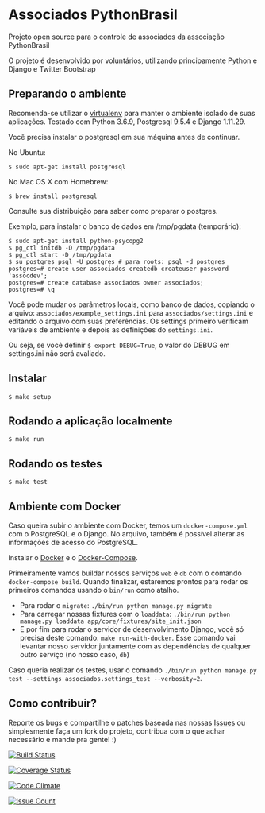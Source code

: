 Associados PythonBrasil
=======================

Projeto open source para o controle de associados da associação PythonBrasil

O projeto é desenvolvido por voluntários, utilizando principamente Python e Django e Twitter Bootstrap

Preparando o ambiente
---------------------

Recomenda-se utilizar o [virtualenv](http://docs.python-guide.org/en/latest/dev/virtualenvs/) para manter o ambiente isolado de suas aplicações. Testado com Python 3.6.9, Postgresql 9.5.4 e Django 1.11.29.


Você precisa instalar o postgresql em sua máquina antes de continuar.

No Ubuntu:

    $ sudo apt-get install postgresql

No Mac OS X com Homebrew:

    $ brew install postgresql

Consulte sua distribuição para saber como preparar o postgres.

Exemplo, para instalar o banco de dados em /tmp/pgdata (temporário):

    $ sudo apt-get install python-psycopg2
    $ pg_ctl initdb -D /tmp/pgdata
    $ pg_ctl start -D /tmp/pgdata
    $ su postgres psql -U postgres # para roots: psql -d postgres 
    postgres=# create user associados createdb createuser password 'assocdev';
    postgres=# create database associados owner associados;
    postgres=# \q

Você pode mudar os parâmetros locais, como banco de dados, copiando o arquivo:
`associados/example_settings.ini` para `associados/settings.ini` e editando o arquivo
com suas preferências. Os settings primeiro verificam variáveis de ambiente e
depois as definições do `settings.ini`.

Ou seja, se você definir `$ export DEBUG=True`, o valor do DEBUG em settings.ini não
será avaliado.

Instalar
--------

    $ make setup


Rodando a aplicação localmente
------------------------------

    $ make run


Rodando os testes
-----------------

    $ make test


Ambiente com Docker
---------------------------

Caso queira subir o ambiente com Docker, temos um `docker-compose.yml` com o PostgreSQL e o Django. No arquivo, também é possível alterar as informações de acesso do PostgreSQL.

Instalar o [Docker](https://docs.docker.com/engine/installation/) e o [Docker-Compose](https://docs.docker.com/compose/install/).

Primeiramente vamos buildar nossos serviços `web` e `db` com o comando `docker-compose build`. Quando finalizar, estaremos prontos para rodar os primeiros comandos usando o `bin/run` como atalho.

- Para rodar o `migrate`: `./bin/run python manage.py migrate`
- Para carregar nossas fixtures com o `loaddata`: `./bin/run python manage.py loaddata app/core/fixtures/site_init.json`
- E por fim para rodar o servidor de desenvolvimento Django, você só precisa deste comando: `make run-with-docker`. Esse comando vai levantar nosso servidor juntamente com as dependências de qualquer outro serviço (no nosso caso, `db`)

Caso queria realizar os testes, usar o comando `./bin/run python manage.py test --settings associados.settings_test --verbosity=2`.


Como contribuir?
----------------

Reporte os bugs e compartilhe o patches baseada nas nossas [Issues](https://github.com/pythonbrasil/associados/issues>) ou simplesmente faça um fork do projeto, contribua com o que achar necessário e mande pra gente! :)



[![Build Status](https://secure.travis-ci.org/pythonbrasil/associados.png?branch=master)](http://travis-ci.org/pythonbrasil/associados)

[![Coverage Status](https://coveralls.io/repos/pythonbrasil/associados/badge.png)](https://coveralls.io/r/pythonbrasil/associados)

[![Code Climate](https://codeclimate.com/github/pythonbrasil/associados/badges/gpa.svg)](https://codeclimate.com/github/pythonbrasil/associados)

[![Issue Count](https://codeclimate.com/github/pythonbrasil/associados/badges/issue_count.svg)](https://codeclimate.com/github/pythonbrasil/associados)
